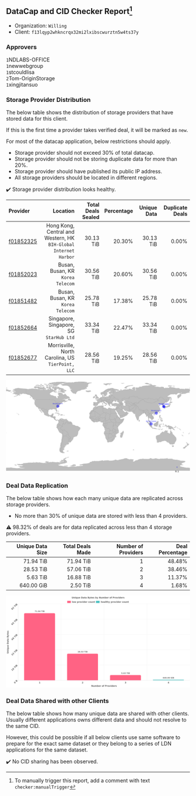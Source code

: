 ## DataCap and CID Checker Report[^1]
 - Organization: `Willing`
 - Client: `f13lqyp2whkncrqx32mi2lxibscwurztn5w4ts37y`
### Approvers
`1`NDLABS-OFFICE<br/>`1`newwebgroup<br/>`1`stcouldlisa<br/>`2`Tom-OriginStorage<br/>`1`xingjitansuo

### Storage Provider Distribution
The below table shows the distribution of storage providers that have stored data for this client.

If this is the first time a provider takes verified deal, it will be marked as `new`.

For most of the datacap application, below restrictions should apply.
 - Storage provider should not exceed 30% of total datacap.
 - Storage provider should not be storing duplicate data for more than 20%.
 - Storage provider should have published its public IP address.
 - All storage providers should be located in different regions.

✔️ Storage provider distribution looks healthy.

| Provider                                              |                                                            Location | Total Deals Sealed | Percentage | Unique Data | Duplicate Deals |
| :---------------------------------------------------- | ------------------------------------------------------------------: | -----------------: | ---------: | ----------: | --------------: |
| [f01852325](https://filfox.info/en/address/f01852325) | Hong Kong, Central and Western, HK<br/>`BIH-Global Internet Harbor` |          30.13 TiB |     20.30% |   30.13 TiB |           0.00% |
| [f01852023](https://filfox.info/en/address/f01852023) |                                Busan, Busan, KR<br/>`Korea Telecom` |          30.56 TiB |     20.60% |   30.56 TiB |           0.00% |
| [f01851482](https://filfox.info/en/address/f01851482) |                                Busan, Busan, KR<br/>`Korea Telecom` |          25.78 TiB |     17.38% |   25.78 TiB |           0.00% |
| [f01852664](https://filfox.info/en/address/f01852664) |                          Singapore, Singapore, SG<br/>`StarHub Ltd` |          33.34 TiB |     22.47% |   33.34 TiB |           0.00% |
| [f01852677](https://filfox.info/en/address/f01852677) |                Morrisville, North Carolina, US<br/>`TierPoint, LLC` |          28.56 TiB |     19.25% |   28.56 TiB |           0.00% |

![Provider Distribution](https://raw.githubusercontent.com/data-preservation-programs/filplus-checker-assets/main/filecoin-project/filecoin-plus-large-datasets/issues/897/1673237081572.png)
### Deal Data Replication
The below table shows how each many unique data are replicated across storage providers.
- No more than 30% of unique data are stored with less than 4 providers.

⚠️ 98.32% of deals are for data replicated across less than 4 storage providers.

| Unique Data Size | Total Deals Made | Number of Providers | Deal Percentage |
| ---------------: | ---------------: | ------------------: | --------------: |
|        71.94 TiB |        71.94 TiB |                   1 |          48.48% |
|        28.53 TiB |        57.06 TiB |                   2 |          38.46% |
|         5.63 TiB |        16.88 TiB |                   3 |          11.37% |
|       640.00 GiB |         2.50 TiB |                   4 |           1.68% |

![Replication Distribution](https://raw.githubusercontent.com/data-preservation-programs/filplus-checker-assets/main/filecoin-project/filecoin-plus-large-datasets/issues/897/1673237082616.png)
### Deal Data Shared with other Clients
The below table shows how many unique data are shared with other clients.
Usually different applications owns different data and should not resolve to the same CID.

However, this could be possible if all below clients use same software to prepare for the exact same dataset or they belong to a series of LDN applications for the same dataset.

✔️ No CID sharing has been observed.

[^1]: To manually trigger this report, add a comment with text `checker:manualTrigger`
